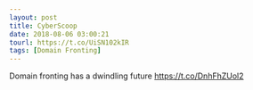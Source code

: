 ```yaml
---
layout: post
title: CyberScoop
date: 2018-08-06 03:00:21
tourl: https://t.co/UiSN102kIR
tags: [Domain Fronting]
---
```

Domain fronting has a dwindling future https://t.co/DnhFhZUol2